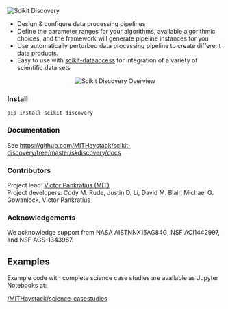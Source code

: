 <p align="left">
  <img alt="Scikit Discovery" src="https://github.com/MITHaystack/scikit-discovery/blob/master/skdiscovery/docs/skdiscovery_logo360x100.png"/>
</p>

- Design & configure data processing pipelines
- Define the parameter ranges for your algorithms, available algorithmic choices, and the framework will generate pipeline instances for you 
- Use automatically perturbed data processing pipeline to create different data products.
- Easy to use with [scikit-dataaccess](https://github.com/MITHaystack/scikit-dataaccess) for integration of a variety of scientific data sets

<p align="center">
  <img alt="Scikit Discovery Overview" src="https://github.com/MITHaystack/scikit-discovery/blob/master/skdiscovery/docs/skdiscovery_overviewdiag.png"/>
</p>

### Install
```
pip install scikit-discovery
```

### Documentation

See <https://github.com/MITHaystack/scikit-discovery/tree/master/skdiscovery/docs>

### Contributors

Project lead: [Victor Pankratius (MIT)](http://www.victorpankratius.com)<br>
Project developers: Cody M. Rude, Justin D. Li, David M. Blair, Michael G. Gowanlock, Victor Pankratius

### Acknowledgements

We acknowledge support from NASA AISTNNX15AG84G, NSF ACI1442997, and NSF AGS-1343967.

## Examples

Example code with complete science case studies are available as Jupyter Notebooks at: 

[/MITHaystack/science-casestudies](https://github.com/MITHaystack/science-casestudies)
